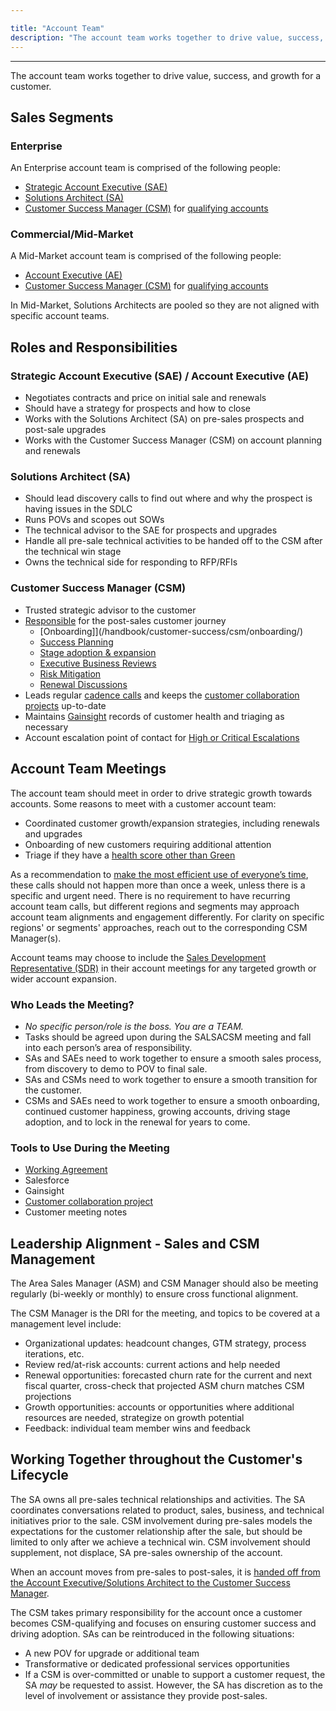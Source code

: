 ```yaml
---

title: "Account Team"
description: "The account team works together to drive value, success, and growth for a customer"
---
```









- - -

The account team works together to drive value, success, and growth for a customer.

## Sales Segments

### Enterprise

An Enterprise account team is comprised of the following people:

- [Strategic Account Executive (SAE)](/job-families/sales/strategic-account-executive/)
- [Solutions Architect (SA)](/job-families/sales/solutions-architect/)
- [Customer Success Manager (CSM)](/job-families/sales/customer-success-management/) for [qualifying accounts](/handbook/customer-success/csm/services/#csm-alignment)


### Commercial/Mid-Market

A Mid-Market account team is comprised of the following people:

- [Account Executive (AE)](/job-families/sales/account-executive/)
- [Customer Success Manager (CSM)](/job-families/sales/customer-success-management/) for [qualifying accounts](/handbook/customer-success/csm/services/#csm-alignment)

In Mid-Market, Solutions Architects are pooled so they are not aligned with specific account teams.

## Roles and Responsibilities

### Strategic Account Executive (SAE) / Account Executive (AE)

- Negotiates contracts and price on initial sale and renewals
- Should have a strategy for prospects and how to close
- Works with the Solutions Architect (SA) on pre-sales prospects and post-sale upgrades
- Works with the Customer Success Manager (CSM) on account planning and renewals

### Solutions Architect (SA)

- Should lead discovery calls to find out where and why the prospect is having issues in the SDLC
- Runs POVs and scopes out SOWs
- The technical advisor to the SAE for prospects and upgrades
- Handle all pre-sale technical activities to be handed off to the CSM after the technical win stage
- Owns the technical side for responding to RFP/RFIs

### Customer Success Manager (CSM)

- Trusted strategic advisor to the customer
- [Responsible](/handbook/customer-success/csm/#high-level-responsibilities-of-a-csm) for the post-sales customer journey
   - [Onboarding]](/handbook/customer-success/csm/onboarding/)
   - [Success Planning](/handbook/customer-success/csm/success-plans/)
   - [Stage adoption & expansion](/handbook/customer-success/csm/stage-enablement-and-expansion/)
   - [Executive Business Reviews](/handbook/customer-success/csm/ebr/)
   - [Risk Mitigation](/handbook/customer-success/csm/risk-mitigation/)
   - [Renewal Discussions](/handbook/customer-success/csm/renewals/)
- Leads regular [cadence calls](/handbook/customer-success/csm/cadence-calls/) and keeps the [customer collaboration projects](/handbook/customer-success/csm/customer-collaboration-project/) up-to-date
- Maintains [Gainsight](/handbook/customer-success/csm/gainsight/) records of customer health and triaging as necessary
- Account escalation point of contact for [High or Critical Escalations](/handbook/customer-success/csm/escalations/)

## Account Team Meetings

The account team should meet in order to drive strategic growth towards accounts. Some reasons to meet with a customer account team:

- Coordinated customer growth/expansion strategies, including renewals and upgrades
- Onboarding of new customers requiring additional attention
- Triage if they have a [health score other than Green](/handbook/customer-success/csm/health-score-triage/#health-assessment-guidelines)

As a recommendation to [make the most efficient use of everyone’s time](/handbook/values/#be-respectful-of-others-time), these calls should not happen more than once a week, unless there is a specific and urgent need. There is no requirement to have recurring account team calls, but different regions and segments may approach account team alignments and engagement differently. For clarity on specific regions' or segments' approaches, reach out to the corresponding CSM Manager(s).

Account teams may choose to include the [Sales Development Representative (SDR)](/job-families/marketing/sales-development-representative/) in their account meetings for any targeted growth or wider account expansion.

### Who Leads the Meeting?

- *No specific person/role is the boss. You are a TEAM.*
- Tasks should be agreed upon during the SALSACSM meeting and fall into each person’s area of responsibility.
- SAs and SAEs need to work together to ensure a smooth sales process, from discovery to demo to POV to final sale.
- SAs and CSMs need to work together to ensure a smooth transition for the customer.
- CSMs and SAEs need to work together to ensure a smooth onboarding, continued customer happiness, growing accounts, driving stage adoption, and to lock in the renewal for years to come.

### Tools to Use During the Meeting

- [Working Agreement](/handbook/customer-success/solutions-architects/processes/#working-agreements)
- Salesforce
- Gainsight
- [Customer collaboration project](/handbook/customer-success/csm/customer-collaboration-project/)
- Customer meeting notes

## Leadership Alignment - Sales and CSM Management

The Area Sales Manager (ASM) and CSM Manager should also be meeting regularly (bi-weekly or monthly) to ensure cross functional alignment.

The CSM Manager is the DRI for the meeting, and topics to be covered at a management level include:
- Organizational updates: headcount changes, GTM strategy, process iterations, etc.
- Review red/at-risk accounts: current actions and help needed
- Renewal opportunities: forecasted churn rate for the current and next fiscal quarter, cross-check that projected ASM churn matches CSM projections
- Growth opportunities: accounts or opportunities where additional resources are needed, strategize on growth potential
- Feedback: individual team member wins and feedback

## Working Together throughout the Customer's Lifecycle  

The SA owns all pre-sales technical relationships and activities. The SA coordinates conversations related to product, sales, business, and technical initiatives prior to the sale. CSM involvement during pre-sales models the expectations for the customer relationship after the sale, but should be limited to only after we achieve a technical win. CSM involvement should supplement, not displace, SA pre-sales ownership of the account.

When an account moves from pre-sales to post-sales, it is [handed off from the Account Executive/Solutions Architect to the Customer Success Manager](/handbook/customer-success/pre-sales-post-sales-transition/).

The CSM takes primary responsibility for the account once a customer becomes CSM-qualifying and focuses on ensuring customer success and driving adoption. SAs can be reintroduced in the following situations:
- A new POV for upgrade or additional team
- Transformative or dedicated professional services opportunities
- If a CSM is over-committed or unable to support a customer request, the SA *may* be requested to assist. However, the SA has discretion as to the level of involvement or assistance they provide post-sales.
